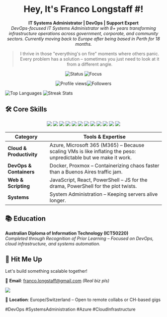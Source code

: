 
<div align="center">

# Hey, It's Franco Longstaff #!

**IT Systems Administrator | DevOps | Support Expert**  
*DevOps-focused IT Systems Administrator with 8+ years transforming infrastructure operations across government, corporate, and community sectors. Currently moving back to Europe after being based in Perth for 18 months.*

> I thrive in those "everything's on fire" moments where others panic.  
> Every problem has a solution – sometimes you just need to look at it from a different angle.


<img src="https://img.shields.io/badge/Status-Available_for_collaboration-brightgreen" alt="Status" />
<img src="https://img.shields.io/badge/Focus-Web_Development-blue" alt="Focus" />

<img src="https://komarev.com/ghpvc/?username=flongstaff&style=for-the-badge&color=blueviolet" alt="Profile views"/><img src="https://img.shields.io/github/followers/flongstaff?style=for-the-badge&color=ff69b4" alt="Followers"/>



</div>

![Top Languages](https://github-readme-stats.vercel.app/api/top-langs/?username=flongstaff&layout=compact&theme=radical&hide_border=true)  ![Streak Stats](https://github-readme-streak-stats.herokuapp.com/?user=flongstaff&theme=radical&hide_border=true&background=0d1117&stroke=7c8891&ring=f0f6fc&fire=0078d4&currStreakNum=f0f6fc&sideNums=7c8891&currStreakLabel=f0f6fc&sideLabels=7c8891&dates=7c8891)



## 🛠️ Core Skills

<div align="center">
<img src="https://img.shields.io/badge/-MongoDB-05122A?style=for-the-badge&color=4169e1">
<img src="https://img.shields.io/badge/-SQLite-05122A?style=for-the-badge&color=4169e1">
<img src="https://img.shields.io/badge/-Node.js-05122A?style=for-the-badge&color=4169e1">
<img src="https://img.shields.io/badge/-SysAdmin-05122A?style=for-the-badge&color=4169e1">
<img src="https://img.shields.io/badge/-Proxmox-05122A?style=for-the-badge&color=9370db">
<img src="https://img.shields.io/badge/-Docker-05122A?style=for-the-badge&color=9370db">
<img src="https://img.shields.io/badge/-AWS-05122A?style=for-the-badge&color=9370db">
<img src="https://img.shields.io/badge/-Azure-05122A?style=for-the-badge&color=9370db">
<img src="https://img.shields.io/badge/-React%20Native-05122A?style=for-the-badge&color=3CB371">
<img src="https://img.shields.io/badge/-TypeScript-05122A?style=for-the-badge&color=FFA500"> 
<img src="https://img.shields.io/badge/-JavaScript-05122A?style=for-the-badge&color=FFA500"> 
<img src="https://img.shields.io/badge/-Python-05122A?style=for-the-badge&color=FFA500">
</div>

| Category | Tools & Expertise |
|----------|------------------------------------------|
| **Cloud & Productivity** | Azure, Microsoft 365 (M365) – Because scaling VMs is like inflating the peso: unpredictable but we make it work. |
| **DevOps & Containers** | Docker, Proxmox – Containerizing chaos faster than a Buenos Aires traffic jam. |
| **Web & Scripting** | JavaScript, React, PowerShell – JS for the drama, PowerShell for the plot twists. |
| **Systems** | System Administration – Keeping servers alive longer. |


## 📚 Education
**Australian Diploma of Information Technology (ICT50220)**  
*Completed through Recognition of Prior Learning – Focused on DevOps, cloud infrastructure, and systems automation.*


## 🔗 Hit Me Up
Let's build something scalable together!


📧 **Email**: [franco.longstaff@gmail.com](mailto:franco.longstaff@gmail.com) *(Real biz pls)*  

<a href="https://www.linkedin.com/in/franco-longstaff/"><img src="https://img.shields.io/badge/linkedin-%230077B5.svg?style=for-the-badge&logo=linkedin&logoColor=white&color=df6b9a"></a>  

📍 **Location**: Europe/Switzerland – Open to remote collabs or CH-based gigs

#DevOps #SystemsAdministration #Azure #CloudInfrastructure
